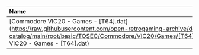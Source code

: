 |Name|Size|
|:---|---:|
|[Commodore VIC20 - Games - [T64].dat](https://raw.githubusercontent.com/open-retrogaming-archive/dat-catalog/main/root/basic/TOSEC/Commodore/VIC20/Games/[T64]/Commodore VIC20 - Games - [T64].dat)|2067|
